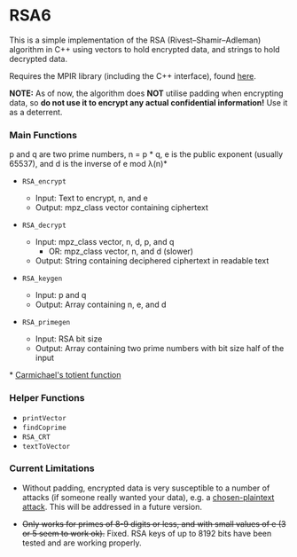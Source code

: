 # RSA6
This is a simple implementation of the RSA (Rivest–Shamir–Adleman) algorithm in C++ using vectors to hold encrypted data, and strings to hold decrypted data.

Requires the MPIR library (including the C++ interface), found [here](https://mpir.org/).

**NOTE:** As of now, the algorithm does **NOT** utilise padding when encrypting data, so **do not use it to encrypt any actual confidential information!**
Use it as a deterrent.

### Main Functions

p and q are two prime numbers, n = p * q, e is the public exponent (usually 65537), and d is the inverse of e mod λ(n)*

* `RSA_encrypt`
  * Input: Text to encrypt, n, and e
  * Output: mpz_class vector containing ciphertext

* `RSA_decrypt`
  * Input: mpz_class vector, n, d, p, and q
    * OR: mpz_class vector, n, and d (slower)
  * Output: String containing deciphered ciphertext in readable text
  
* `RSA_keygen`
  * Input: p and q
  * Output: Array containing n, e, and d

* `RSA_primegen`
  * Input: RSA bit size
  * Output: Array containing two prime numbers with bit size half of the input

\* [Carmichael's totient function](https://en.wikipedia.org/wiki/Carmichael_function)

### Helper Functions
* `printVector`
* `findCoprime`
* `RSA_CRT`
* `textToVector`

### Current Limitations
* Without padding, encrypted data is very susceptible to a number of attacks (if someone really wanted your data), e.g. a [chosen-plaintext attack](https://en.wikipedia.org/wiki/Chosen-plaintext_attack).
This will be addressed in a future version.

* ~~Only works for primes of 8-9 digits or less, and with small values of e (3 or 5 seem to work ok).~~
Fixed. RSA keys of up to 8192 bits have been tested and are working properly.
